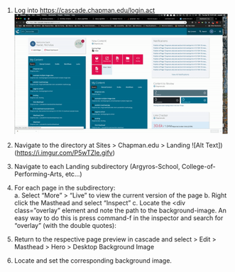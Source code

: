 1. Log into https://cascade.chapman.edu/login.act
![Alt Text](https://github.com/nicholasnadel/Update-Ad-Landing-Masthead/blob/master/img/log_into_cascade.gif)
2. Navigate to the directory at Sites > Chapman.edu > Landing 
![Alt Text])(https://i.imgur.com/P5wTZle.gifv)

3. Navigate to each Landing subdirectory (Argyros-School, College-of-Performing-Arts, etc…)
4. For each page in the subdirectory:  
a. Select “More” > “Live” to view the current version of the page
b. Right click the Masthead and select “Inspect”
c. Locate the <div class=”overlay” element and note the path to the background-image. An easy way to do this is press command-f in the inspector and search for “overlay” (with the double quotes):
5. Return to the respective page preview in cascade and select > Edit > Masthead > Hero > Desktop Background Image 
6. Locate and set the corresponding background image.




